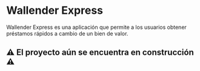 # Wallender Express
Wallender Express es una aplicación que permite a los usuarios obtener préstamos rápidos a cambio de un bien de valor.

## ⚠️ **El proyecto aún se encuentra en construcción** ⚠️
